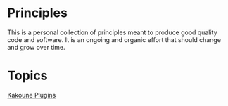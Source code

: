 # Principles

This is a personal collection of principles meant to produce good quality code
and software. It is an ongoing and organic effort that should change and grow
over time.

# Topics

[Kakoune Plugins](/kakoune_plugins.md)
